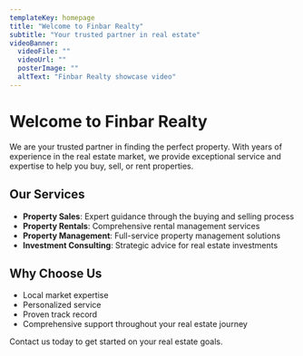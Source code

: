 ```yaml
---
templateKey: homepage
title: "Welcome to Finbar Realty"
subtitle: "Your trusted partner in real estate"
videoBanner:
  videoFile: ""
  videoUrl: ""
  posterImage: ""
  altText: "Finbar Realty showcase video"
---
```


# Welcome to Finbar Realty

We are your trusted partner in finding the perfect property. With years of experience in the real estate market, we provide exceptional service and expertise to help you buy, sell, or rent properties.

## Our Services

- **Property Sales**: Expert guidance through the buying and selling process
- **Property Rentals**: Comprehensive rental management services  
- **Property Management**: Full-service property management solutions
- **Investment Consulting**: Strategic advice for real estate investments

## Why Choose Us

- Local market expertise
- Personalized service
- Proven track record
- Comprehensive support throughout your real estate journey

Contact us today to get started on your real estate goals.

